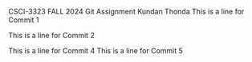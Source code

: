 CSCI-3323 FALL 2024
Git Assignment
Kundan Thonda
This is a line for Commit 1

This is  a line for Commit 2

This is a line for Commit 4
This is a line for Commit 5
